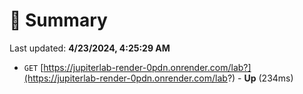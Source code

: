 # 📖 Summary
Last updated: **4/23/2024, 4:25:29 AM**

- `GET` [https://jupiterlab-render-0pdn.onrender.com/lab?](https://jupiterlab-render-0pdn.onrender.com/lab?) - **Up** (234ms)
